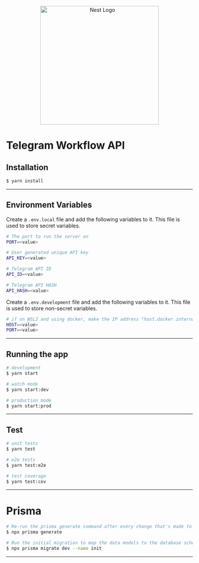 <p align="center">
  <a href="http://nestjs.com/" target="blank"><img src="https://nestjs.com/img/logo_text.svg" width="320" alt="Nest Logo" /></a>
</p>

# Telegram Workflow API

## Installation

```bash
$ yarn install
```

---

## Environment Variables

Create a `.env.local` file and add the following variables to it. This file is used to store secret variables.

```bash
# The port to run the server on
PORT=<value>

# User generated unique API key
API_KEY=<value>

# Telegram API ID
API_ID=<value>

# Telegram API HASH
API_HASH=<value>
```

Create a `.env.development` file and add the following variables to it. This file is used to store non-secret variables.

```bash
# if on WSL2 and using docker, make the IP address "host.docker.internal".
HOST=<value>
PORT=<value>
```

---

## Running the app

```bash
# development
$ yarn start

# watch mode
$ yarn start:dev

# production mode
$ yarn start:prod
```

---

## Test

```bash
# unit tests
$ yarn test

# e2e tests
$ yarn test:e2e

# test coverage
$ yarn test:cov
```

---

# Prisma

```bash
# Re-run the prisma generate command after every change that's made to your Prisma schema to update the generated Prisma Client code
$ npx prisma generate

# Run the initial migration to map the data models to the database schema and generate the migration files.
$ npx prisma migrate dev --name init
```

---
